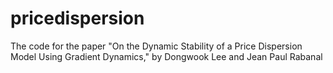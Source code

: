 # pricedispersion
The code for the paper "On the Dynamic Stability of a Price Dispersion Model Using Gradient Dynamics," by Dongwook Lee and Jean Paul Rabanal
